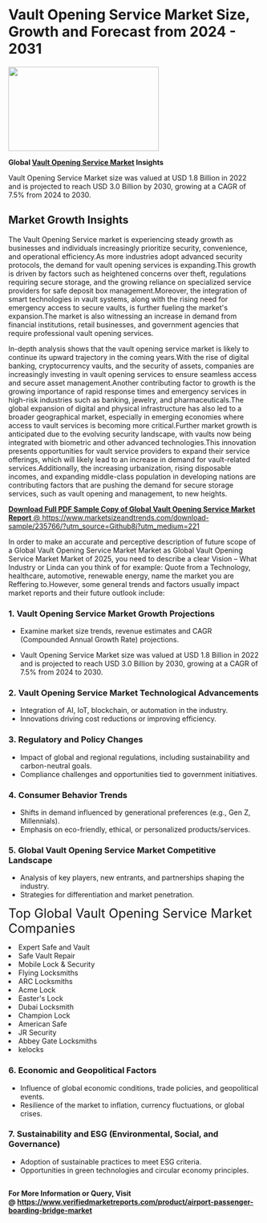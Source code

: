 <H1>Vault Opening Service Market Size, Growth and Forecast from 2024 - 2031</H1><img class="aligncenter size-medium wp-image-584254" src="https://thirdeyenews.in/wp-content/uploads/2024/09/Global-Market-Research-300x168.jpeg" alt="" width="300" height="168" /><p><strong>Global&nbsp;<a href="https://www.marketsizeandtrends.com/download-sample/235766/?utm_source=Github8j?utm_medium=221">Vault Opening Service Market</a> Insights</strong></p><p>Vault Opening Service Market size was valued at USD 1.8 Billion in 2022 and is projected to reach USD 3.0 Billion by 2030, growing at a CAGR of 7.5% from 2024 to 2030.</p><p><h2>Market Growth Insights</h2> <p>The Vault Opening Service market is experiencing steady growth as businesses and individuals increasingly prioritize security, convenience, and operational efficiency.As more industries adopt advanced security protocols, the demand for vault opening services is expanding.This growth is driven by factors such as heightened concerns over theft, regulations requiring secure storage, and the growing reliance on specialized service providers for safe deposit box management.Moreover, the integration of smart technologies in vault systems, along with the rising need for emergency access to secure vaults, is further fueling the market's expansion.The market is also witnessing an increase in demand from financial institutions, retail businesses, and government agencies that require professional vault opening services.<a href="#"></a></p> <p>In-depth analysis shows that the vault opening service market is likely to continue its upward trajectory in the coming years.With the rise of digital banking, cryptocurrency vaults, and the security of assets, companies are increasingly investing in vault opening services to ensure seamless access and secure asset management.Another contributing factor to growth is the growing importance of rapid response times and emergency services in high-risk industries such as banking, jewelry, and pharmaceuticals.The global expansion of digital and physical infrastructure has also led to a broader geographical market, especially in emerging economies where access to vault services is becoming more critical.Further market growth is anticipated due to the evolving security landscape, with vaults now being integrated with biometric and other advanced technologies.This innovation presents opportunities for vault service providers to expand their service offerings, which will likely lead to an increase in demand for vault-related services.Additionally, the increasing urbanization, rising disposable incomes, and expanding middle-class population in developing nations are contributing factors that are pushing the demand for secure storage services, such as vault opening and management, to new heights.</p> <p><a href="#"></p><p><span class=""><strong>Download Full PDF Sample Copy of Global Vault Opening Service Market Report</strong> @ <a href="https://www.marketsizeandtrends.com/download-sample/235766/?utm_source=Github8j?utm_medium=221" target="_blank">https://www.marketsizeandtrends.com/download-sample/235766/?utm_source=Github8j?utm_medium=221</a></span></p><p>In order to make an accurate and perceptive description of future scope of a Global&nbsp;Vault Opening Service Market Market as Global&nbsp;Vault Opening Service Market Market of 2025, you need to describe a clear Vision &ndash; What Industry or Linda can you think of for example: Quote from a Technology, healthcare, automotive, renewable energy, name the market you are Reffering to.However, some general trends and factors usually impact market reports and their future outlook include:</p><h3>1.&nbsp;<strong>Vault Opening Service Market Growth Projections</strong></h3><ul><li>Examine market size trends, revenue estimates and CAGR (Compounded Annual Growth Rate) projections.</li><li><p>Vault Opening Service Market size was valued at USD 1.8 Billion in 2022 and is projected to reach USD 3.0 Billion by 2030, growing at a CAGR of 7.5% from 2024 to 2030.</p></li></ul><h3>2.&nbsp;<strong>Vault Opening Service Market Technological Advancements</strong></h3><ul><li>Integration of AI, IoT, blockchain, or automation in the industry.</li><li>Innovations driving cost reductions or improving efficiency.</li></ul><h3>3.&nbsp;<strong>Regulatory and Policy Changes</strong></h3><ul><li>Impact of global and regional regulations, including sustainability and carbon-neutral goals.</li><li>Compliance challenges and opportunities tied to government initiatives.</li></ul><h3>4.&nbsp;<strong>Consumer Behavior Trends</strong></h3><ul><li>Shifts in demand influenced by generational preferences (e.g., Gen Z, Millennials).</li><li>Emphasis on eco-friendly, ethical, or personalized products/services.</li></ul><h3>5.&nbsp;<strong>Global Vault Opening Service Market Competitive Landscape</strong></h3><ul><li>Analysis of key players, new entrants, and partnerships shaping the industry.</li><li>Strategies for differentiation and market penetration.</li></ul><p data-pm-slice="1 1 []"><span style="color: inherit; font-family: inherit; font-size: 25px;">Top Global Vault Opening Service Market Companies</span></p><div class="" data-test-id=""><p><li>Expert Safe and Vault</li><li> Safe Vault Repair</li><li> Mobile Lock & Security</li><li> Flying Locksmiths</li><li> ARC Locksmiths</li><li> Acme Lock</li><li> Easter's Lock</li><li> Dubai Locksmith</li><li> Champion Lock</li><li> American Safe</li><li> JR Security</li><li> Abbey Gate Locksmiths</li><li> kelocks</li></p></div><h3>6.&nbsp;<strong>Economic and Geopolitical Factors</strong></h3><ul><li>Influence of global economic conditions, trade policies, and geopolitical events.</li><li>Resilience of the market to inflation, currency fluctuations, or global crises.</li></ul><h3>7.&nbsp;<strong>Sustainability and ESG (Environmental, Social, and Governance)</strong></h3><ul><li>Adoption of sustainable practices to meet ESG criteria.</li><li>Opportunities in green technologies and circular economy principles.</li></ul><h2><strong style="font-size: 14px;">For More Information or Query, Visit @&nbsp;</strong><a style="background-color: #ffffff; font-size: 14px;" href="https://www.marketsizeandtrends.com/report/vault-opening-service-market/" target="_blank">https://www.verifiedmarketreports.com/product/airport-passenger-boarding-bridge-market</a></h2>